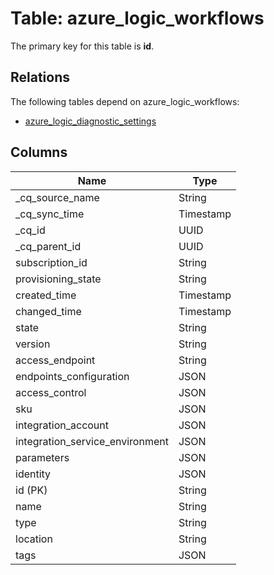 # Table: azure_logic_workflows



The primary key for this table is **id**.

## Relations
The following tables depend on azure_logic_workflows:
  - [azure_logic_diagnostic_settings](azure_logic_diagnostic_settings.md)

## Columns
| Name          | Type          |
| ------------- | ------------- |
|_cq_source_name|String|
|_cq_sync_time|Timestamp|
|_cq_id|UUID|
|_cq_parent_id|UUID|
|subscription_id|String|
|provisioning_state|String|
|created_time|Timestamp|
|changed_time|Timestamp|
|state|String|
|version|String|
|access_endpoint|String|
|endpoints_configuration|JSON|
|access_control|JSON|
|sku|JSON|
|integration_account|JSON|
|integration_service_environment|JSON|
|parameters|JSON|
|identity|JSON|
|id (PK)|String|
|name|String|
|type|String|
|location|String|
|tags|JSON|